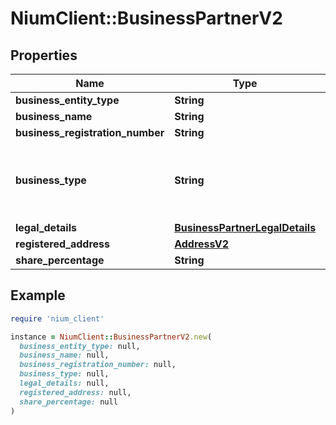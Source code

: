 # NiumClient::BusinessPartnerV2

## Properties

| Name | Type | Description | Notes |
| ---- | ---- | ----------- | ----- |
| **business_entity_type** | **String** |  | [optional] |
| **business_name** | **String** |  | [optional] |
| **business_registration_number** | **String** |  | [optional] |
| **business_type** | **String** | This field contains the legal entity type of the business. | [optional] |
| **legal_details** | [**BusinessPartnerLegalDetails**](BusinessPartnerLegalDetails.md) |  | [optional] |
| **registered_address** | [**AddressV2**](AddressV2.md) |  | [optional] |
| **share_percentage** | **String** |  | [optional] |

## Example

```ruby
require 'nium_client'

instance = NiumClient::BusinessPartnerV2.new(
  business_entity_type: null,
  business_name: null,
  business_registration_number: null,
  business_type: null,
  legal_details: null,
  registered_address: null,
  share_percentage: null
)
```

